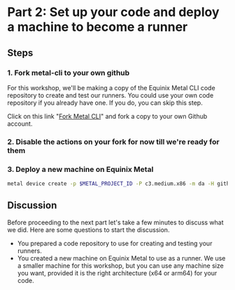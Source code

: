 <!-- See https://squidfunk.github.io/mkdocs-material/reference/ -->
# Part 2: Set up your code and deploy a machine to become a runner

## Steps

### 1. Fork metal-cli to your own github

For this workshop, we'll be making a copy of the Equinix Metal CLI code repository to create and test our runners. You could use your own code repository if you already have one. If you do, you can skip this step.

Click on this link "[Fork Metal CLI](https://github.com/equinix/metal-cli/fork)" and fork a copy to your own Github account.

### 2. Disable the actions on your fork for now till we're ready for them

### 3. Deploy a new machine on Equinix Metal

```sh
metal device create -p $METAL_PROJECT_ID -P c3.medium.x86 -m da -H github-runner-test -O ubuntu_22_04
```

## Discussion

Before proceeding to the next part let's take a few minutes to discuss what we did. Here are some questions to start the discussion.

- You prepared a code repository to use for creating and testing your runners.
- You created a new machine on Equinix Metal to use as a runner. We use a smaller machine for this workshop, but you can use any machine size you want, provided it is the right architecture (x64 or arm64) for your code.
